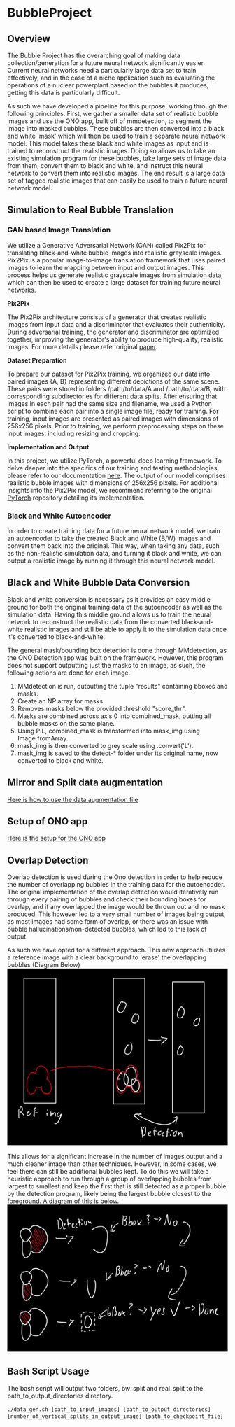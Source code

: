# BubbleProject

## Overview ##

The Bubble Project has the overarching goal of making data collection/generation for a future neural network significantly easier. Current neural networks need a particularly large data set to train effectively, and in the case of a niche application such as evaluating the operations of a nuclear powerplant based on the bubbles it produces, getting this data is particularly difficult.

As such we have developed a pipeline for this purpose, working through the following principles. First, we gather a smaller data set of realistic bubble images and use the ONO app, built off of mmdetection, to segment the image into masked bubbles. These bubbles are then converted into a black and white 'mask' which will then be used to train a separate neural network model. This model takes these black and white images as input and is trained to reconstruct the realistic images. Doing so allows us to take an existing simulation program for these bubbles, take large sets of image data from them, convert them to black and white, and instruct this neural network to convert them into realistic images. The end result is a large data set of tagged realistic images that can easily be used to train a future neural network model.

## Simulation to Real Bubble Translation

### GAN based Image Translation

We utilize a Generative Adversarial Network (GAN) called Pix2Pix for translating black-and-white bubble images into realistic grayscale images. Pix2Pix is a popular image-to-image translation framework that uses paired images to learn the mapping between input and output images. This process helps us generate realistic grayscale images from simulation data, which can then be used to create a large dataset for training future neural networks.

**Pix2Pix** 

The Pix2Pix architecture consists of a generator that creates realistic images from input data and a discriminator that evaluates their authenticity. During adversarial training, the generator and discriminator are optimized together, improving the generator's ability to produce high-quality, realistic images. For more details please refer original [paper](https://arxiv.org/pdf/1611.07004).

**Dataset Preparation**

To prepare our dataset for Pix2Pix training, we organized our data into paired images {A, B} representing different depictions of the same scene. These pairs were stored in folders /path/to/data/A and /path/to/data/B, with corresponding subdirectories for different data splits. After ensuring that images in each pair had the same size and filename, we used a Python script to combine each pair into a single image file, ready for training. For training, input images are presented as paired images with dimensions of 256x256 pixels. Prior to training, we perform preprocessing steps on these input images, including resizing and cropping.

**Implementation and Output**

In this project, we utilize PyTorch, a powerful deep learning framework. To delve deeper into the specifics of our training and testing methodologies, please refer to our documentation [here](Pix2PixImageTranslation/README.md). The output of our model comprises realistic bubble images with dimensions of 256x256 pixels. For additional insights into the Pix2Pix model, we recommend referring to the original [PyTorch](https://github.com/junyanz/pytorch-CycleGAN-and-pix2pix) repository detailing its implementation.

### Black and White Autoencoder ##

In order to create training data for a future neural network model, we train an autoencoder to take the created Black and White (B/W) images and convert them back into the original.
This way, when taking any data, such as the non-realistic simulation data, and turning it black and white, we can output a realistic image by running it through this neural network model.

## Black and White Bubble Data Conversion ##

Black and white conversion is necessary as it provides an easy middle ground for both the original training data of the autoencoder as well as the simulation data. Having this middle ground allows us to train the neural network to reconstruct the realistic data from the converted black-and-white realistic images and still be able to apply it to the simulation data once it's converted to black-and-white.

The general mask/bounding box detection is done through MMdetection, as the ONO Detection app was built on the framework. However, this program does not support outputting just the masks to an image, as such, the following actions are done for each image. 

1. MMdetection is run, outputting the tuple "results" containing bboxes and masks.
2. Create an NP array for masks.
3. Removes masks below the provided threshold "score_thr".
5. Masks are combined across axis 0 into combined_mask, putting all bubble masks on the same plane.
7. Using PIL, combined_mask is transformed into mask_img using Image.fromArray.
8. mask_img is then converted to grey scale using .convert('L').
9. mask_img is saved to the detect-* folder under its original name, now converted to black and white. 

## Mirror and Split data augmentation
[Here is how to use the data augmentation file]()

## Setup of ONO app
[Here is the setup for the ONO app](https://github.com/nmazda/BubbleProject/blob/main/ONOSETUP.md)

## Overlap Detection

Overlap detection is used during the Ono detection in order to help reduce the number of overlapping bubbles in the training data for the autoencoder. The original implementation of the overlap detection would iteratively run through every pairing of bubbles and check their bounding boxes for overlap, and if any overlapped the image would be thrown out and no mask produced. This however led to a very small number of images being output, as most images had some form of overlap, or there was an issue with bubble hallucinations/non-detected bubbles, which led to this lack of output.

As such we have opted for a different approach. This new approach utilizes a reference image with a clear background to 'erase' the overlapping bubbles (Diagram Below)
![Brief diagram displaying how overlap detection currently works](https://github.com/nmazda/BubbleProject/blob/main/git_imgs/overlap_detection.jpg)

This allows for a significant increase in the number of images output and a much cleaner image than other techniques. However, in some cases, we feel there can still be additional bubbles kept. To do this we will take a heuristic approach to run through a group of overlapping bubbles from largest to smallest and keep the first that is still detected as a proper bubble by the detection program, likely being the largest bubble closest to the foreground. A diagram of this is below.
![Diagram showing the new heuristic approach to overlap detection](https://github.com/nmazda/BubbleProject/blob/main/git_imgs/overlap_heuristic.jpg)





## Bash Script Usage
The bash script will output two folders, bw_split and real_split to the path_to_output_directories directory. 
```
./data_gen.sh [path_to_input_images] [path_to_output_directories] [number_of_vertical_splits_in_output_image] [path_to_checkpoint_file]
```
